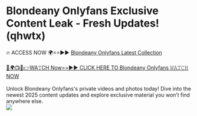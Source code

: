 # Blondeany Onlyfans Exclusive Content Leak - Fresh Updates! (qhwtx)

🔥 ACCESS NOW 🌍==►► <a href="https://tinyurl.com/kvy9nzfs" rel="nofollow">Blondeany Onlyfans Latest Collection</a>
<br><br>
[🔴🌍📺📱👉WA𝚃CH Now==►► CLICK HERE TO Blondeany Onlyfans 𝚆𝙰𝚃𝙲𝙷 NOW](https://tinyurl.com/kvy9nzfs)
<br><br>
Unlock Blondeany Onlyfans's private videos and photos today! Dive into the newest 2025 content updates and explore exclusive material you won’t find anywhere else.
<br>
<a href="https://tinyurl.com/kvy9nzfs" rel="nofollow" data-target="animated-image.originalLink"><img src="https://camo.githubusercontent.com/8a4f000d20f83aca3bf7ec5f350d767afa0574a8a352519fd8cfa583a6f93a33/68747470733a2f2f692e696d6775722e636f6d2f644a486b345a712e676966" data-canonical-src="https://i.imgur.com/dJHk4Zq.gif" style="max-width: 100%; display: inline-block;" data-target="animated-image.originalImage"></a>
<br>
